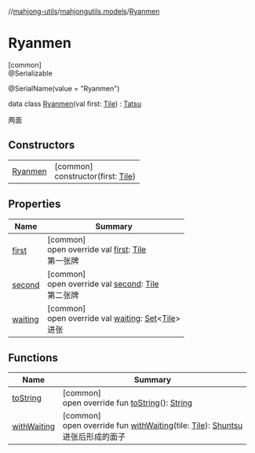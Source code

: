 //[mahjong-utils](../../../index.md)/[mahjongutils.models](../index.md)/[Ryanmen](index.md)

# Ryanmen

[common]\
@Serializable

@SerialName(value = &quot;Ryanmen&quot;)

data class [Ryanmen](index.md)(val first: [Tile](../-tile/index.md)) : [Tatsu](../-tatsu/index.md)

两面

## Constructors

| | |
|---|---|
| [Ryanmen](-ryanmen.md) | [common]<br>constructor(first: [Tile](../-tile/index.md)) |

## Properties

| Name | Summary |
|---|---|
| [first](first.md) | [common]<br>open override val [first](first.md): [Tile](../-tile/index.md)<br>第一张牌 |
| [second](second.md) | [common]<br>open override val [second](second.md): [Tile](../-tile/index.md)<br>第二张牌 |
| [waiting](waiting.md) | [common]<br>open override val [waiting](waiting.md): [Set](https://kotlinlang.org/api/latest/jvm/stdlib/kotlin.collections/-set/index.html)&lt;[Tile](../-tile/index.md)&gt;<br>进张 |

## Functions

| Name | Summary |
|---|---|
| [toString](to-string.md) | [common]<br>open override fun [toString](to-string.md)(): [String](https://kotlinlang.org/api/latest/jvm/stdlib/kotlin/-string/index.html) |
| [withWaiting](with-waiting.md) | [common]<br>open override fun [withWaiting](with-waiting.md)(tile: [Tile](../-tile/index.md)): [Shuntsu](../-shuntsu/index.md)<br>进张后形成的面子 |
